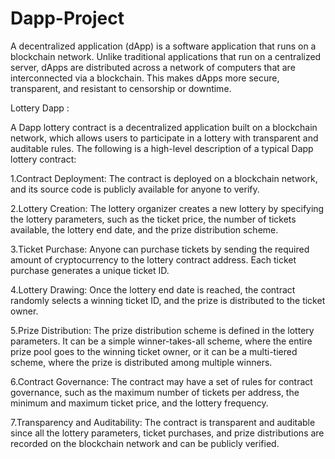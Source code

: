 # Dapp-Project
A decentralized application (dApp) is a software application that runs on a blockchain network. Unlike traditional applications that run on a centralized server, dApps are distributed across a network of computers that are interconnected via a blockchain. This makes dApps more secure, transparent, and resistant to censorship or downtime.


Lottery Dapp :

A Dapp lottery contract is a decentralized application built on a blockchain network, which allows users to participate in a lottery with transparent and auditable rules. The following is a high-level description of a typical Dapp lottery contract:

1.Contract Deployment: The contract is deployed on a blockchain network, and its source code is publicly available for anyone to verify.

2.Lottery Creation: The lottery organizer creates a new lottery by specifying the lottery parameters, such as the ticket price, the number of tickets available, the lottery end date, and the prize distribution scheme.

3.Ticket Purchase: Anyone can purchase tickets by sending the required amount of cryptocurrency to the lottery contract address. Each ticket purchase generates a unique ticket ID.

4.Lottery Drawing: Once the lottery end date is reached, the contract randomly selects a winning ticket ID, and the prize is distributed to the ticket owner.

5.Prize Distribution: The prize distribution scheme is defined in the lottery parameters. It can be a simple winner-takes-all scheme, where the entire prize pool goes to the winning ticket owner, or it can be a multi-tiered scheme, where the prize is distributed among multiple winners.

6.Contract Governance: The contract may have a set of rules for contract governance, such as the maximum number of tickets per address, the minimum and maximum ticket price, and the lottery frequency.

7.Transparency and Auditability: The contract is transparent and auditable since all the lottery parameters, ticket purchases, and prize distributions are recorded on the blockchain network and can be publicly verified.
